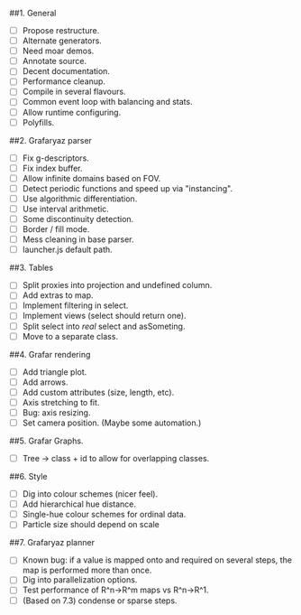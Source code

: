 ##1. General
  * [ ] Propose restructure.
  * [ ] Alternate generators.
  * [ ] Need moar demos.
  * [ ] Annotate source.
  * [ ] Decent documentation.
  * [ ] Performance cleanup.
  * [ ] Compile in several flavours.
  * [ ] Common event loop with balancing and stats.
  * [ ] Allow runtime configuring.
  * [ ] Polyfills.
  
##2. Grafaryaz parser
  * [ ] Fix g-descriptors.
  * [ ] Fix index buffer.
  * [ ] Allow infinite domains based on FOV.
  * [ ] Detect periodic functions and speed up via "instancing".
  * [ ] Use algorithmic differentiation.
  * [ ] Use interval arithmetic.
  * [ ] Some discontinuity detection.
  * [ ] Border / fill mode.
  * [ ] Mess cleaning in base parser.
  * [ ] launcher.js default path.

##3. Tables
  * [ ] Split proxies into projection and undefined column.
  * [ ] Add extras to map.
  * [ ] Implement filtering in select.
  * [ ] Implement views (select should return one).
  * [ ] Split select into *real* select and asSometing.
  * [ ] Move to a separate class.

##4. Grafar rendering
  * [ ] Add triangle plot.
  * [ ] Add arrows.
  * [ ] Add custom attributes (size, length, etc).
  * [ ] Axis stretching to fit.
  * [ ] Bug: axis resizing.
  * [ ] Set camera position. (Maybe some automation.)
  
##5. Grafar Graphs.
  * [ ] Tree -> class + id to allow for overlapping classes.

##6. Style
  * [ ] Dig into colour schemes (nicer feel).
  * [ ] Add hierarchical hue distance.
  * [ ] Single-hue colour schemes for ordinal data.
  * [ ] Particle size should depend on scale
  
##7. Grafaryaz planner
  * [ ] Known bug: if a value is mapped onto and required on several steps, the map is performed more than once.
  * [ ] Dig into parallelization options.
  * [ ] Test performance of R^n->R^m maps vs R^n->R^1.
  * [ ] \(Based on 7.3\) condense or sparse steps.

